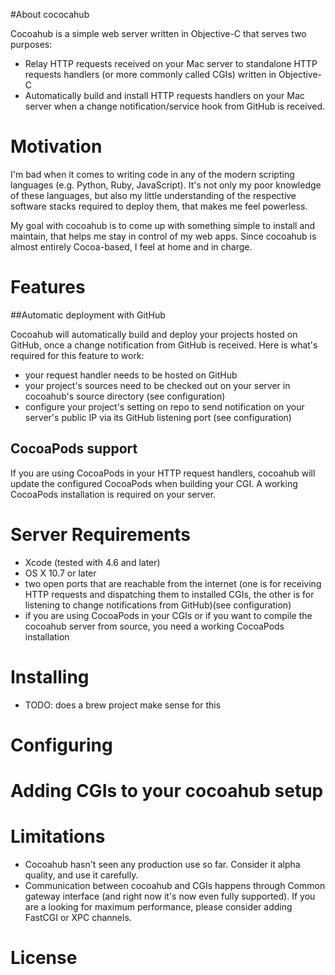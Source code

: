 #About cococahub

Cocoahub is a simple web server written in Objective-C that serves two purposes:

* Relay HTTP requests received on your Mac server to standalone HTTP requests handlers (or more commonly called CGIs) written in Objective-C 
* Automatically build and install HTTP requests handlers on your Mac server when a change notification/service hook from GitHub is received.

# Motivation

I'm bad when it comes to writing code in any of the modern scripting languages (e.g. Python, Ruby, JavaScript). It's not only my poor knowledge of these languages, but also my little understanding of the respective software stacks required to deploy them, that makes me feel powerless.

My goal with cocoahub is to come up with something simple to install and maintain, that helps me stay in control of my web apps. Since cocoahub is almost entirely Cocoa-based, I feel at home and in charge.

# Features

##Automatic deployment with GitHub

Cocoahub will automatically build and deploy your projects hosted on GitHub, once a change notification from GitHub is received. Here is what's required for this feature to work:

* your request handler needs to be hosted on GitHub
* your project's sources need to be checked out on your server in cocoahub's source directory (see configuration)
* configure your project's setting on repo to send notification on your server's public IP via its GitHub listening port (see configuration) 


## CocoaPods support

If you are using CocoaPods in your HTTP request handlers, cocoahub will update the configured CocoaPods when building your CGI. A working CocoaPods installation is required on your server.

# Server Requirements

* Xcode (tested with 4.6 and later)
* OS X 10.7 or later
* two open ports that are reachable from the internet (one is for receiving HTTP requests and dispatching them to installed CGIs, the other is for listening to change notifications from GitHub)(see configuration)
* if you are using CocoaPods in your CGIs or if you want to compile the cocoahub server from source, you need a working CocoaPods installation

# Installing

* TODO: does a brew project make sense for this

# Configuring


# Adding CGIs to your cocoahub setup

# Limitations

* Cocoahub hasn't seen any production use so far. Consider it alpha quality, and use it carefully.
* Communication between cocoahub and CGIs happens through Common gateway interface (and right now it's now even fully supported). If you are a looking for maximum performance, please consider adding FastCGI or XPC channels.  

# License